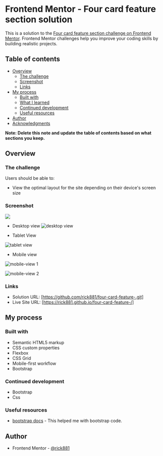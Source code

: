 # Frontend Mentor - Four card feature section solution

This is a solution to the [Four card feature section challenge on Frontend Mentor](https://www.frontendmentor.io/challenges/four-card-feature-section-weK1eFYK). Frontend Mentor challenges help you improve your coding skills by building realistic projects. 

## Table of contents

- [Overview](#overview)
  - [The challenge](#the-challenge)
  - [Screenshot](#screenshot)
  - [Links](#links)
- [My process](#my-process)
  - [Built with](#built-with)
  - [What I learned](#what-i-learned)
  - [Continued development](#continued-development)
  - [Useful resources](#useful-resources)
- [Author](#author)
- [Acknowledgments](#acknowledgments)

**Note: Delete this note and update the table of contents based on what sections you keep.**

## Overview

### The challenge

Users should be able to:

- View the optimal layout for the site depending on their device's screen size

### Screenshot

![](./screenshot.jpg)

- Desktop view
![desktop view](https://user-images.githubusercontent.com/112169932/191269033-a2f8eb99-e78b-4f54-95d0-03d2d9f6eb46.PNG)

- Tablet View

![tablet view](https://user-images.githubusercontent.com/112169932/191269039-e8c7998e-0ded-4164-ae21-c592a6212a6c.PNG)


- Mobile view

![mobile-view 1](https://user-images.githubusercontent.com/112169932/191269048-b9ac4338-e4b1-478e-a10e-eaa9e8bcc32b.PNG)

![mobile-view 2](https://user-images.githubusercontent.com/112169932/191269055-8dba6fa6-97e6-498c-a1d6-9ead60476209.PNG)

### Links

- Solution URL: [https://github.com/rick881/four-card-feature-.git]
- Live Site URL: [https://rick881.github.io/four-card-feature-/]

## My process

### Built with

- Semantic HTML5 markup
- CSS custom properties
- Flexbox
- CSS Grid
- Mobile-first workflow
- Bootstrap

### Continued development

- Bootstrap
- Css


### Useful resources
- [bootstrap docs](https://getbootstrap.com/docs/5.2/getting-started/introduction/) - This helped me with bootstrap code.

## Author

- Frontend Mentor - [@rick881](https://www.frontendmentor.io/profile/rick881)




